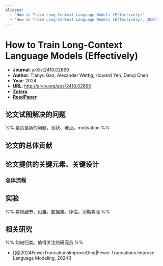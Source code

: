 ```yaml
---
aliases:
  - "How to Train Long-Context Language Models (Effectively)"
  - "How to Train Long-Context Language Models (Effectively), 2024"
---
```

# How to Train Long-Context Language Models (Effectively)

- **Journal**: arXiv:2410.02660
- **Author**: Tianyu Gao, Alexander Wettig, Howard Yen, Danqi Chen
- **Year**: 2024
- **URL**: http://arxiv.org/abs/2410.02660
- [**Zotero**](zotero://select/items/@2024HowTrainLongContextGao)
- [**ReadPaper**](https://readpaper.com/pdf-annotate/note?pdfId=2522127599560869376&noteId=2613077798331701760)

## 论文试图解决的问题

%% 是否是新的问题。现状、难点。motivation %%

## 论文的总体贡献

## 论文提供的关键元素、关键设计

### 总体流程

## 实验

%% 实现细节、设置。数据集。评估。消融实验 %%

## 相关研究

%% 如何归类。值得关注的研究员 %%

- [[@2024FewerTruncationsImproveDing|Fewer Truncations Improve Language Modeling, 2024]]